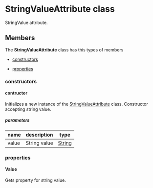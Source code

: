 
# StringValueAttribute class

StringValue attribute.

## Members

The **StringValueAttribute** class has this types of members

* [constructors](#constructors)

* [properties](#properties)

### constructors

#### contructor

Initializes a new instance of the [StringValueAttribute](Microsoft_Toolkit_Uwp_Services_Core_StringValueAttribute.md) class. Constructor accepting string value.

##### parameters



| name | description | type || --- | --- | --- || value | String value | [String](https://msdn.microsoft.com/library/windows/apps/System.String) |
### properties

#### Value

Gets property for string value.
